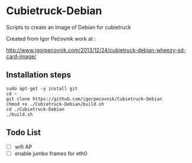 Cubietruck-Debian
=================

Scripts to create an Image of Debian for cubietruck

Created from Igor Pečovnik work at :

http://www.igorpecovnik.com/2013/12/24/cubietruck-debian-wheezy-sd-card-image/


Installation steps
------------------

```shell
sudo apt-get -y install git
cd ~
git clone https://github.com/igorpecovnik/Cubietruck-Debian
chmod +x ./Cubietruck-Debian/build.sh
cd ./Cubietruck-Debian
./build.sh
```



Todo List
------------------
- [ ] wifi AP 
- [ ] enable jumbo frames for eth0 
